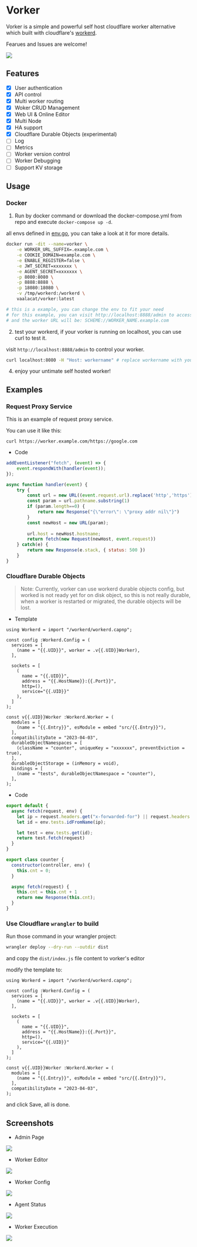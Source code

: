 # Vorker

Vorker is a simple and powerful self host cloudflare worker alternative which built with cloudflare's [workerd](https://github.com/cloudflare/workerd).

Fearues and Issues are welcome!

![](./images/arch.png)

## Features

- [x] User authentication
- [x] API control
- [x] Multi worker routing
- [x] Woker CRUD Management
- [x] Web UI & Online Editor
- [x] Multi Node
- [x] HA support
- [x] Cloudflare Durable Objects (experimental)
- [ ] Log
- [ ] Metrics
- [ ] Worker version control
- [ ] Worker Debugging
- [ ] Support KV storage

## Usage

### Docker

1. Run by docker command or download the docker-compose.yml from repo and execute `docker-compose up -d`.

all envs defined in [env.go](./conf/env.go), you can take a look at it for more details.

```bash
docker run -dit --name=vorker \
	-e WORKER_URL_SUFFIX=.example.com \
	-e COOKIE_DOMAIN=example.com \
	-e ENABLE_REGISTER=false \
	-e JWT_SECRET=xxxxxxx \
	-e AGENT_SECRET=xxxxxxx \
	-p 8080:8080 \
	-p 8888:8888 \
	-p 18080:18080 \
	-v /tmp/workerd:/workerd \
	vaalacat/vorker:latest

# this is a example, you can change the env to fit your need
# for this example, you can visit http://localhost:8888/admin to access the web ui
# and the worker URL will be: SCHEME://WORKER_NAME.example.com
```

2. test your workerd, if your vorker is running on localhost, you can use curl to test it.

visit `http://localhost:8888/admin` to control your worker.

```bash
curl localhost:8080 -H "Host: workername" # replace workername with your worker name
```

4. enjoy your untimate self hosted worker!

## Examples

### Request Proxy Service

This is an example of request proxy service.

You can use it like this:

```
curl https://worker.example.com/https://google.com
```

- Code

```js
addEventListener("fetch", (event) => {
	event.respondWith(handler(event));
});

async function handler(event) {
	try {
		const url = new URL((event.request.url).replace('http','https'));
		const param = url.pathname.substring(1)
		if (param.length==0) {
			return new Response("{\"error\": \"proxy addr nil\"}")
		}
		const newHost = new URL(param);
		
		url.host = newHost.hostname;
		return fetch(new Request(newHost, event.request))
	} catch(e) {
		return new Response(e.stack, { status: 500 })
	}
}
```

### Cloudflare Durable Objects

> Note: Currently, vorker can use workerd durable objects config, but worked is not ready yet for on disk object, so this is not really durable, when a worker is restarted or migrated, the durable objects will be lost.

- Template

```capnp
using Workerd = import "/workerd/workerd.capnp";

const config :Workerd.Config = (
  services = [
    (name = "{{.UID}}", worker = .v{{.UID}}Worker),
  ],

  sockets = [
    (
      name = "{{.UID}}",
      address = "{{.HostName}}:{{.Port}}",
      http=(),
      service="{{.UID}}"
    ),
  ]
);

const v{{.UID}}Worker :Workerd.Worker = (
  modules = [
    (name = "{{.Entry}}", esModule = embed "src/{{.Entry}}"),
  ],
  compatibilityDate = "2023-04-03",
  durableObjectNamespaces = [
    (className = "counter", uniqueKey = "xxxxxxx", preventEviction = true),
  ],
  durableObjectStorage = (inMemory = void),
  bindings = [
    (name = "tests", durableObjectNamespace = "counter"),
  ],
);
```

- Code

```js
export default {
  async fetch(request, env) {
    let ip = request.headers.get("x-forwarded-for") || request.headers.get("x-real-ip") || request.ip
    let id = env.tests.idFromName(ip);

    let test = env.tests.get(id);
    return test.fetch(request)
  }
}

export class counter {
  constructor(controller, env) {
    this.cnt = 0;
  }

  async fetch(request) {
    this.cnt = this.cnt + 1
    return new Response(this.cnt);
  }
}
```

### Use Cloudflare `wrangler` to build

Run those command in your wrangler project:

```bash
wrangler deploy --dry-run --outdir dist
```

and copy the `dist/index.js` file content to vorker's editor

modify the template to:

```capnp
using Workerd = import "/workerd/workerd.capnp";

const config :Workerd.Config = (
  services = [
    (name = "{{.UID}}", worker = .v{{.UID}}Worker),
  ],

  sockets = [
    (
      name = "{{.UID}}",
      address = "{{.HostName}}:{{.Port}}",
      http=(),
      service="{{.UID}}"
    ),
  ]
);

const v{{.UID}}Worker :Workerd.Worker = (
  modules = [
    (name = "{{.Entry}}", esModule = embed "src/{{.Entry}}"),
  ],
  compatibilityDate = "2023-04-03",
);
```

and click Save, all is done.


## Screenshots

- Admin Page

![](./images/worker-admin.png)

- Worker Editor

![](./images/worker-edit.png)

- Worker Config

![](./images/worker-config.png)

- Agent Status

![](./images/status.png)

- Worker Execution

![](https://vaala.cat/images/vorkerexec.png)

